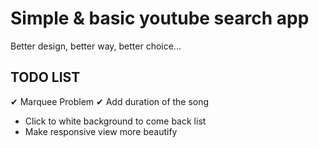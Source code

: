 Simple & basic youtube search app
=================================

Better design, better way, better choice...

TODO LIST
---------
✔ Marquee Problem
✔ Add duration of the song
* Click to white background to come back list
* Make responsive view more beautify